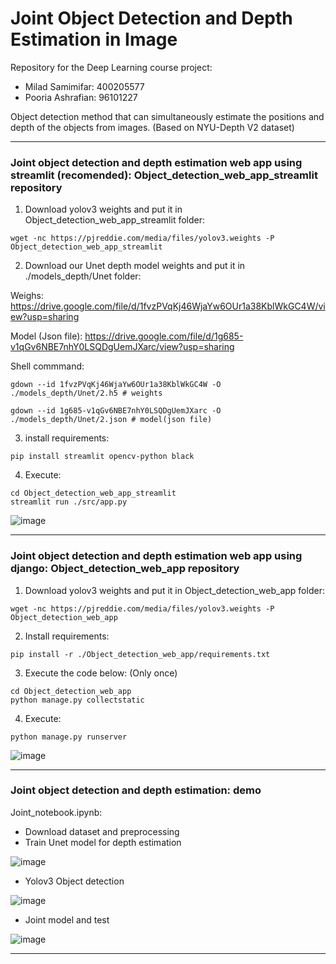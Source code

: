 # Joint Object Detection and Depth Estimation in Image
Repository for the Deep Learning course project:

- Milad Samimifar: 400205577
- Pooria Ashrafian: 96101227

Object detection method that can simultaneously estimate the positions and depth of the objects from images. (Based on NYU-Depth V2 dataset)

---

### Joint object detection and depth estimation web app using streamlit (recomended): Object_detection_web_app_streamlit repository

1.  Download yolov3 weights and put it in Object_detection_web_app_streamlit folder:

```
wget -nc https://pjreddie.com/media/files/yolov3.weights -P Object_detection_web_app_streamlit
```

2.  Download our Unet depth model weights and put it in ./models_depth/Unet folder:

Weighs: https://drive.google.com/file/d/1fvzPVqKj46WjaYw6OUr1a38KblWkGC4W/view?usp=sharing

Model (Json file): https://drive.google.com/file/d/1g685-v1qGv6NBE7nhY0LSQDgUemJXarc/view?usp=sharing

Shell commmand:

```
gdown --id 1fvzPVqKj46WjaYw6OUr1a38KblWkGC4W -O ./models_depth/Unet/2.h5 # weights

gdown --id 1g685-v1qGv6NBE7nhY0LSQDgUemJXarc -O ./models_depth/Unet/2.json # model(json file)
```

3. install requirements:

```
pip install streamlit opencv-python black
```

4.	Execute: 

```
cd Object_detection_web_app_streamlit
streamlit run ./src/app.py
```

![image](https://user-images.githubusercontent.com/82322980/152640791-96167abe-038a-49e0-a4d7-189d90908686.png)

---

### Joint object detection and depth estimation web app using django: Object_detection_web_app repository

1.  Download yolov3 weights and put it in Object_detection_web_app folder:

```
wget -nc https://pjreddie.com/media/files/yolov3.weights -P Object_detection_web_app
```

2.  Install requirements:

```
pip install -r ./Object_detection_web_app/requirements.txt
```

3.	Execute the code below: (Only once) 

```
cd Object_detection_web_app
python manage.py collectstatic
```

4.	Execute: 

```
python manage.py runserver
```

![image](https://user-images.githubusercontent.com/82322980/152633618-3ca2c6a7-f931-41a9-9089-c5d18d32d937.png)

---

### Joint object detection and depth estimation: demo

Joint_notebook.ipynb:

* Download dataset and preprocessing
* Train Unet model for depth estimation

![image](https://user-images.githubusercontent.com/82322980/152643472-a6e9a285-3fd0-4d47-9efe-e2299a5858ae.png)

* Yolov3 Object detection

![image](https://user-images.githubusercontent.com/82322980/152643493-9863a272-01b7-4cc1-a165-400b547c3a0f.png)

* Joint model and test

![image](https://user-images.githubusercontent.com/82322980/152643505-78c7084d-df29-4f39-83d6-e2511b14a96d.png)

---

